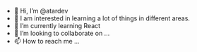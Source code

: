 - 👋 Hi, I’m @atardev
- 👀 I am interested in learning a lot of things in different areas.
- 🌱 I’m currently learning React
- 💞️ I’m looking to collaborate on ...
- 📫 How to reach me ...

<!---
atardev/atardev is a ✨ special ✨ repository because its `README.md` (this file) appears on your GitHub profile.
You can click the Preview link to take a look at your changes.
--->
